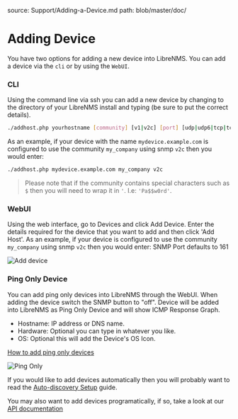 source: Support/Adding-a-Device.md
path: blob/master/doc/

# Adding Device

You have two options for adding a new device into LibreNMS. You can add a device via the `cli` or by using the 
`WebUI`.

### CLI

Using the command line via ssh you can add a new device by changing to the directory of your LibreNMS install and typing (be sure to put the correct details).

```bash
./addhost.php yourhostname [community] [v1|v2c] [port] [udp|udp6|tcp|tcp6]
```

As an example, if your device with the name `mydevice.example.com` is configured to use the community `my_company` using snmp `v2c` then you would enter:

```bash
./addhost.php mydevice.example.com my_company v2c
```

> Please note that if the community contains special characters such as `$` then you will need to wrap it in `'`. I.e: `'Pa$$w0rd'`.

### WebUI

Using the web interface, go to Devices and click Add Device. Enter the details required for the device that you want to add and then click 'Add Host'.
As an example, if your device is configured to use the community `my_company` using snmp `v2c` then you would enter:
SNMP Port defaults to 161

![Add device](/img/webui_add_device.png)

### Ping Only Device

You can add ping only devices into LibreNMS through the WebUI. When adding the device switch the SNMP button to "off".
Device will be added into LibreNMS as Ping Only Device and will show ICMP Response Graph. 

- Hostname: IP address or DNS name.
- Hardware: Optional you can type in whatever you like.
- OS: Optional this will add the Device's OS Icon.

[How to add ping only devices](https://youtu.be/cjuByubg-uk)

![Ping Only](/img/add-ping-only.png)

If you would like to add devices automatically then you will probably want to read the [Auto-discovery Setup](/Extensions/Auto-Discovery) guide.

You may also want to add devices programatically, if so, take a look at our [API documentation](/API/)
